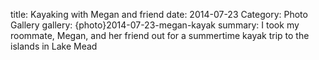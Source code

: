 title: Kayaking with Megan and friend
date: 2014-07-23
Category: Photo Gallery
gallery: {photo}2014-07-23-megan-kayak
summary: I took my roommate, Megan, and her friend out for a summertime kayak trip to the islands in Lake Mead